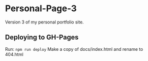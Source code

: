 # Personal-Page-3

Version 3 of my personal portfolio site.

## Deploying to GH-Pages

Run: `npm run deploy`
Make a copy of docs/index.html and rename to 404.html